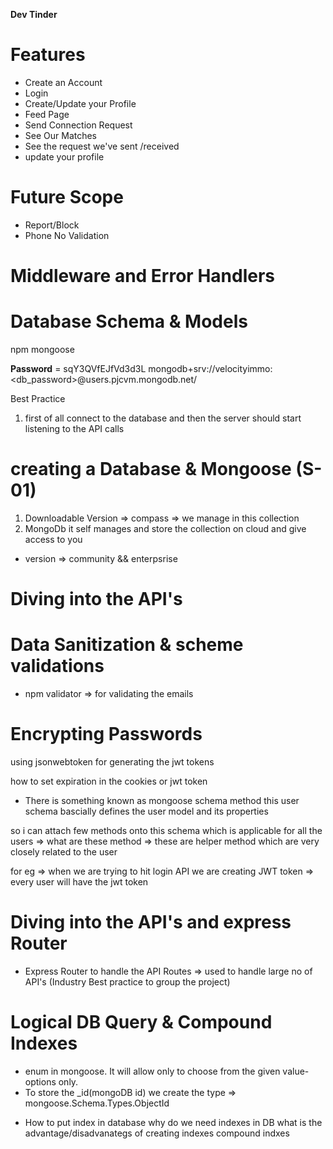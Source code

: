 **Dev Tinder**

# Features
- Create an Account
- Login
- Create/Update your Profile
- Feed Page
- Send Connection Request 
- See Our Matches
- See the request we've sent /received
- update your profile

# Future Scope 
+ Report/Block
+ Phone No Validation



# Middleware and Error Handlers




# Database Schema & Models
npm mongoose

**Password** = sqY3QVfEJfVd3d3L
mongodb+srv://velocityimmo:<db_password>@users.pjcvm.mongodb.net/

Best Practice 
1. first of all connect to the database and then the server should start listening to the API calls




# creating a Database & Mongoose (S-01)
1. Downloadable Version => compass => we manage in this collection
2. MongoDb it self manages and store the collection on cloud and give access to you

* version => community &&  enterpsrise



# Diving into the API's




# Data Sanitization & scheme validations
- npm validator => for validating the emails 


# Encrypting Passwords


using jsonwebtoken for generating the jwt tokens

how to set expiration in the cookies or jwt token 

* There is something known as mongoose schema method 
this user schema bascially defines the user model and its properties

so i can attach few methods onto this schema which is applicable for all the users => what are these method => these are helper method which are very closely related to the user 

for eg => when we are trying to hit login API we are creating JWT token => every user will have the jwt token 


# Diving into the API's and express Router 

- Express Router to handle the API Routes => used to handle large no of API's (Industry Best practice to group the project)



# Logical DB Query & Compound Indexes
- enum in mongoose. It will allow only to choose from the given value-options only.
- To store the _id(mongoDB id) we create the type => mongoose.Schema.Types.ObjectId


+ How to put index in database
    why do we need indexes in DB
    what is the advantage/disadvanategs of creating indexes
    compound indxes



